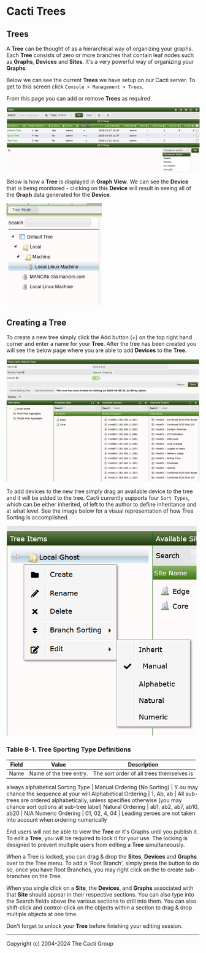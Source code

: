 # Cacti Trees

## Trees

A **Tree** can be thought of as a hierarchical way of organizing your graphs.
Each **Tree** consists of zero or more branches that contain
leaf nodes such as **Graphs**, **Devices** and **Sites**. It's a very powerful
way of organizing your **Graphs**.

Below we can see the current **Trees** we have setup on our Cacti
server. To get to this screen click `Console > Management > Trees`.

From this page you can add or remove **Trees** as required.

![Tree Management Page](images/trees.png)

Below is how a **Tree** is displayed in **Graph View**.  We can see the **Device**
that is being monitored - clicking on this **Device** will result in seeing all
of the **Graph** data generated for the **Device**.

![Tree View](images/tree-view.png)

## Creating a Tree

To create a new tree simply click the Add button (+) on the top right hand
corner and enter a name for your **Tree**. After the tree has been created you will
see the below page where you are able to add **Devices** to the **Tree**.

![Tree Options](images/tree-options.png)

To add devices to the new tree simply drag an available device to the
tree and it will be added to the tree.  Cacti currently supports four
`Sort Types`, which can be either inherited, of left to the author to define
inheritance and at what level.  See the image below for a visual representation
of how Tree Sorting is accomplished.

![Tree Sorting](images/tree-options-sorting.png)

### Table 8-1. Tree Sporting Type Definitions

Field | Value | Description
--- | --- | ---
Name | Name of the tree entry. | The sort order of all trees themselves is
always alphabetical
Sorting Type | Manual Ordering (No Sorting) | Y
ou may chance the sequence at your will
Alphabetical Ordering |  1, Ab, ab | All sub-trees are ordered alphabetically,
unless specifies otherwise (you may chance sort options at sub-tree label)
Natural Ordering | ab1, ab2, ab7, ab10, ab20 | N/A
Numeric Ordering | 01, 02, 4, 04 | Leading zeroes are not taken into account
when ordering numerically

End users will not be able to view the **Tree** or it's Graphs until you
publish it.  To edit a **Tree**, you will be required to lock it for your use.
The locking is designed to prevent multiple users from editing a **Tree**
simultaneously.

When a Tree is locked, you can drag & drop the **Sites**, **Devices** and
**Graphs** over to the Tree menu.  To add a 'Root Branch', simply press the
button to do so, once you have Root Branches, you may right click on the to
create sub-branches on the Tree.

When you single click on a **Site**, the **Devices**, and **Graphs** associated with
that **Site** should appear in their respective sections.  You can also type into
the Search fields above the various sections to drill into them.  You can also shift-click
and control-click on the objects within a section to drag & drop multiple objects
at one time.

Don't forget to unlock your **Tree** before finishing your editing session.

---
Copyright (c) 2004-2024 The Cacti Group
